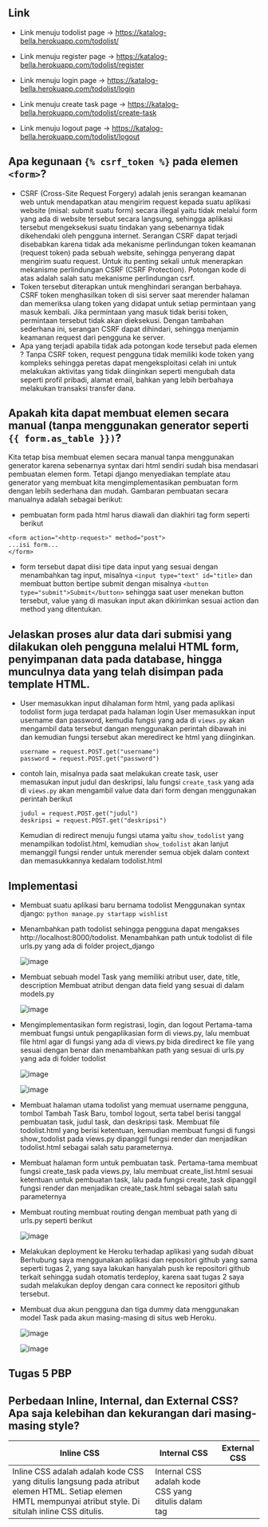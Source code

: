 ## Link 
- Link menuju todolist page -> https://katalog-bella.herokuapp.com/todolist/

- Link menuju register page -> https://katalog-bella.herokuapp.com/todolist/register

- Link menuju login page -> https://katalog-bella.herokuapp.com/todolist/login

- Link menuju create task page -> https://katalog-bella.herokuapp.com/todolist/create-task

- Link menuju logout page -> https://katalog-bella.herokuapp.com/todolist/logout


## Apa kegunaan ```{% csrf_token %}``` pada elemen ```<form>```?
  - CSRF (Cross-Site Request Forgery) adalah jenis serangan keamanan web untuk mendapatkan atau mengirim request kepada suatu aplikasi website (misal: submit suatu form) secara illegal yaitu tidak melalui form yang ada di website tersebut secara langsung, sehingga aplikasi tersebut mengeksekusi suatu tindakan yang sebenarnya tidak dikehendaki oleh pengguna internet. Serangan CSRF dapat terjadi disebabkan karena tidak ada mekanisme perlindungan token keamanan (request token) pada sebuah website, sehingga penyerang dapat mengirim suatu request. Untuk itu penting sekali untuk menerapkan mekanisme perlindungan CSRF (CSRF Protection). Potongan kode di atas adalah salah satu mekanisme perlindungan csrf. 
  - Token tersebut diterapkan untuk menghindari serangan berbahaya. CSRF token menghasilkan token di sisi server saat merender halaman dan memeriksa ulang token yang didapat untuk setiap permintaan yang masuk kembali. Jika permintaan yang masuk tidak berisi token, permintaan tersebut tidak akan dieksekusi. Dengan tambahan sederhana ini, serangan CSRF dapat dihindari, sehingga menjamin keamanan request dari pengguna ke server.
 - Apa yang terjadi apabila tidak ada potongan kode tersebut pada elemen <form>?
 Tanpa CSRF token, request pengguna tidak memiliki kode token yang kompleks sehingga peretas dapat mengeksploitasi celah ini untuk melakukan aktivitas yang tidak diinginkan seperti mengubah data seperti profil pribadi, alamat email, bahkan yang lebih berbahaya melakukan transaksi transfer dana.
 
## Apakah kita dapat membuat elemen <form> secara manual (tanpa menggunakan generator seperti ```{{ form.as_table }})```?
   Kita tetap bisa membuat elemen <form> secara manual tanpa menggunakan generator karena sebenarnya syntax dari html sendiri sudah bisa mendasari pembuatan elemen form. Tetapi django menyediakan template atau generator yang membuat kita mengimplementasikan pembuatan form dengan lebih sederhana dan mudah.
 Gambaran pembuatan <form> secara manualnya adalah sebagai berikut:
   - pembuatan form pada html harus diawali dan diakhiri tag form seperti berikut  
   ```
   <form action="<http-request>" method="post">
   ...isi form...
   </form>
   ```
   - form tersebut dapat diisi tipe data input yang sesuai dengan menambahkan tag input, misalnya ```<input type="text" id="title>``` dan membuat button bertipe submit dengan misalnya ```<button type="submit">Submit</button>``` sehingga saat user menekan button tersebut, value yang di masukan input akan dikirimkan sesuai action dan method yang ditentukan.

    
    
## Jelaskan proses alur data dari submisi yang dilakukan oleh pengguna melalui HTML form, penyimpanan data pada database, hingga munculnya data yang telah disimpan pada template HTML.
- User memasukkan input dihalaman form html, yang pada aplikasi todolist form juga terdapat pada halaman login
  User memasukkan input username dan password, kemudia fungsi yang ada di ```views.py``` akan mengambil data tersebut dangan menggunakan perintah dibawah ini dan kemudian fungsi tersebut akan meredirect ke html yang diinginkan.
    ``` 
    username = request.POST.get("username")
    password = request.POST.get("password")
    ```
  
    
- contoh lain, misalnya pada saat melakukan create task, user memasukan input judul dan deskripsi, lalu fungsi ```create_task``` yang ada di ```views.py``` akan mengambil value data dari form dengan menggunakan perintah berikut
    ```
    judul = request.POST.get("judul")
    deskripsi = request.POST.get("deskripsi")
    ```
    Kemudian di redirect menuju fungsi utama yaitu ```show_todolist``` yang menampilkan todolist.html, kemudian ```show_todolist``` akan lanjut memanggil fungsi render untuk merender semua objek dalam context dan memasukkannya kedalam todolist.html
    


## Implementasi
- Membuat suatu aplikasi baru bernama todolist
  Menggunakan syntax django: 
  ```python manage.py startapp wishlist```
  
- Menambahkan path todolist sehingga pengguna dapat mengakses http://localhost:8000/todolist.
  Menambahkan path untuk todolist di file urls.py yang ada di folder project_django
  
  ![image](https://user-images.githubusercontent.com/112465346/192491817-bd343f48-ea6e-498f-bdc2-f95ddbc7f58e.png)
  
- Membuat sebuah model Task yang memiliki atribut user, date, title, description
  Membuat atribut dengan data field yang sesuai di dalam models.py
  
  ![image](https://user-images.githubusercontent.com/112465346/192491988-b287c790-ce56-4e29-831e-fccee72dca6a.png)
  
- Mengimplementasikan form registrasi, login, dan logout
  Pertama-tama membuat fungsi untuk pengaplikasian form di views.py, lalu membuat file html agar di fungsi yang ada di views.py bida diredirect ke file yang sesuai dengan benar dan menambahkan path yang sesuai di urls.py yang ada di folder todolist
  
  ![image](https://user-images.githubusercontent.com/112465346/192493019-75e8b494-ecf6-4ba4-aa5d-a9a3473ba090.png)
  
  ![image](https://user-images.githubusercontent.com/112465346/192493163-c3045b31-811f-4cf2-9677-ad5fc29982a3.png)

- Membuat halaman utama todolist yang memuat username pengguna, tombol Tambah Task Baru, tombol logout, serta tabel berisi tanggal pembuatan task, judul task, dan deskripsi task.
Membuat file todolist.html yang berisi ketentuan, kemudian membuat fungsi di fungsi show_todolist pada views.py dipanggil fungsi render dan menjadikan todolist.html sebagai salah satu parameternya.
  
- Membuat halaman form untuk pembuatan task.
  Pertama-tama membuat fungsi create_task pada views.py, lalu membuat create_list.html sesuai ketentuan untuk pembuatan task, lalu pada fungsi create_task dipanggil fungsi render dan menjadikan create_task.html sebagai salah satu parameternya
  
- Membuat routing
membuat routing dengan membuat path yang di urls.py seperti berikut
 
  ![image](https://user-images.githubusercontent.com/112465346/192506994-e4ee2508-c402-4d5c-82b7-d8768b990e5a.png)
 
- Melakukan deployment ke Heroku terhadap aplikasi yang sudah dibuat
Berhubung saya menggunakan aplikasi dan repositori github yang sama seperti tugas 2, yang saya lakukan hanyalah push ke repositori github terkait sehingga sudah otomatis terdeploy, karena saat tugas 2 saya sudah melakukan deploy dengan cara connect ke repositori github tersebut.
  
- Membuat dua akun pengguna dan tiga dummy data menggunakan model Task pada akun masing-masing di situs web Heroku.

  ![image](https://user-images.githubusercontent.com/112465346/192507854-205357df-330b-4a29-8806-b386d3e3ef70.png)
 
  ![image](https://user-images.githubusercontent.com/112465346/192508320-aae23fe2-c70f-4454-a98c-1a61c7196b01.png)


## Tugas 5 PBP
## Perbedaan Inline, Internal, dan External CSS? Apa saja kelebihan dan kekurangan dari masing-masing style?
| Inline CSS | Internal CSS | External CSS |
| ------------- | ------------- | --------- |
| Inline CSS adalah adalah kode CSS yang ditulis langsung pada atribut elemen HTML. Setiap elemen HMTL mempunyai atribut style. Di situlah inline CSS ditulis. | Internal CSS adalah kode CSS yang ditulis dalam tag<style> dan kode HTML yang ditulis di bagian header file HTML. Internal CSS digunakan untuk membuat tampilan pada satu halaman website dan tidak digunakan di halaman website yang lain. | External CSS adalah kode CSS yang ditulis terpisah dari kode HTML. External CSS ditulis di sebuah file khusus menggunakan ekstensi .css. File external CSS umumnya diletakkan setelah bagian <head> di halaman. |
| Cukup membantu ketika hanya ingin menguji dan melihat perubahan pada satu elemen.  | Perubahan Internal CSS hanya berlaku di satu halaman saja.| Ukuran halaman jadi lebih kecil dan struktur HTML menjadi lebih rapi, loading website lebih cepat.  |
Berguna untuk memperbarui kode dengan cepat. Proses request HTTP yang kecil membuat proses loading website jadi lebih cepat.| Tidak perlu mengupload banyak file karena HTML dan CSS berada di satu file yang sama.| File CSS dapat digunakan pada beberapa halaman website sekaligus.  |
| Tidak efisien karena Inline style CSS hanya bisa diterapkan pada satu elemen HTML.| Tidak efisien jika unutk menggunakan CSS yang sama dalam banyak file. Performa web jadi lambat, karena CSS yang berbeda-beda dapat mengakibatkan loading ulang setiap berganti halaman website. | Ketika file CSS gagal dipanggil oleh file HTML, tampilan website akan terlihat berantakan. Salah satu sebabnya adalah koneksi internet yang lambat.|

##  Tag HTML5
- ```<nav>``` -> membuat navigasi bar pada website
- ```<footer>``` -> membuat footer section pada website
- ```<header>``` -> membuat header section pada website
- ```<main>``` -> membuat main content pada website
- ```<input>``` -> membuat sebuah kontrol input

## CSS selector
1. Selektor class : Selektor class adalah selektor yang memilih elemen berdasarkan nama class yang diberikan. Selektor class dibuat dengan tanda titik di depannya.
2. Selektor ID : Selektor ID hampir sama dengan class. Bedanya, ID bersifat unik. Hanya boleh digunakan oleh satu elemen saja. Selektor ID ditandai dengan tanda pagar (#) di depannya.
3. Selector Tag : Selektor Tag disbut juga Type Selector. Selektor ini akan memilih elemen berdasarkan nama tag.

## Implementasi checklist tugas 5
- Menambahkan tag ```<link>``` dan ```<script>``` pada base.html untuk menggunakan bootstrap
     ![image](https://user-images.githubusercontent.com/112465346/194207127-80833d16-d65a-4483-a389-7955bc3510c5.png)
- Kustomisasi templates untuk halaman login, register, dan create-task memanfaatkan tag dan syntax bootstrap dan diimplementasikan di login.html, register.html, create_task.html, todolist.html
- Pada tugas kali ini saya menggunakan boottrap sehingga halaman website nya sudah menjadi auto responsive

  
  
  

  
  
  
